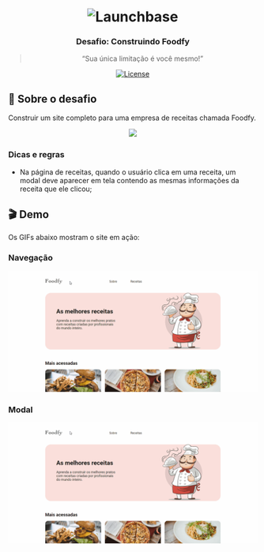 <h1 align="center">
    <img alt="Launchbase" src="https://storage.googleapis.com/golden-wind/bootcamp-launchbase/logo.png" width="400px" />
</h1>

<h3 align="center">
  Desafio: Construindo Foodfy
</h3>

<blockquote align="center">“Sua única limitação é você mesmo!”</blockquote>

<p align="center">

  <a href="LICENSE" >
    <img alt="License" src="https://img.shields.io/badge/license-MIT-%23F8952D">
  </a>

</p>

## :rocket: Sobre o desafio

Construir um site completo para uma empresa de receitas chamada Foodfy.

<div align="center">
  <img src="https://rocketseat-cdn.s3-sa-east-1.amazonaws.com/mockup.png" />
</div>

### Dicas e regras

- Na página de receitas, quando o usuário clica em uma receita, um modal deve aparecer em tela contendo as mesmas informações da receita que ele clicou;

## :clapper: Demo
Os GIFs abaixo mostram o site em ação:

### Navegação

<div align="center">
    <img src="demo-navegação.gif" alt="navegação" />
</div>

### Modal

<div align="center">
    <img src="demo-modal.gif" alt="navegação" />
</div>

